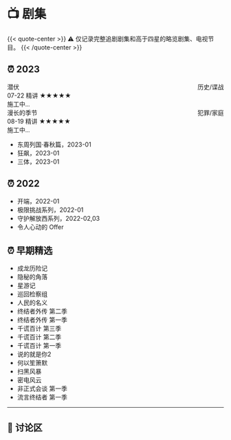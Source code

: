 # 📺 剧集


{{< quote-center >}}
⚠️ 仅记录完整追剧剧集和高于四星的略览剧集、电视节目。
{{< /quote-center >}}

## ⏰ 2023

<div class="culture-list" cover-src="" json-src="books.json">
  <div class="media">
    <div class="media-cover" style="background-image:url(https://z1.ax1x.com/2023/10/31/pinltqU.jpg)"></div>
    <div class="media-meta">
      <div class="media-meta-item title">潜伏<span style="float:right;font-weight:400">历史/谍战</span></div>
      <div class="media-meta-item">
        <span class="author">07-22 精讲</span>
        <span class="star-score">★★★★★</span>
      </div>
      <div class="media-meta-item intro"><font face="LXGW WenKai Screen">施工中...</font></div>
    </div>
  </div>
  <div class="media">
    <div class="media-cover" style="background-image:url(https://z1.ax1x.com/2023/10/30/pimbYF0.jpg)"></div>
    <div class="media-meta">
      <div class="media-meta-item title">漫长的季节<span style="float:right;font-weight:400">犯罪/家庭</span></div>
      <div class="media-meta-item">
        <span class="author">08-19 精讲</span>
        <span class="star-score">★★★★★</span>
      </div>
      <div class="media-meta-item intro"><font face="LXGW WenKai Screen">施工中...</font></div>
    </div>
  </div>
</div>

- 东周列国·春秋篇，2023-01 
- 狂飙，2023-01 
- 三体，2023-01

## ⏰ 2022

- 开端，2022-01
- 极限挑战系列，2022-01
- 守护解放西系列，2022-02,03
- 令人心动的 Offer

## ⏰ 早期精选

- 成龙历险记
- 隐秘的角落
- 星游记
- 巡回检察组
- 人民的名义
- 终结者外传 第二季
- 终结者外传 第一季
- 千谎百计 第三季
- 千谎百计 第二季
- 千谎百计 第一季
- 说的就是你2
- 何以笙箫默
- 扫黑风暴
- 密电风云
- 非正式会谈 第一季
- 流言终结者 第一季

---

## 💬 讨论区
